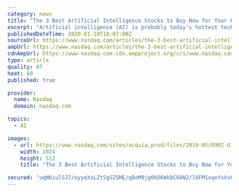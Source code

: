 ```yaml
---
category: news
title: "The 3 Best Artificial Intelligence Stocks to Buy Now for Your Portfolio"
excerpt: "Artificial intelligence (AI) is probably today's hottest tech growth trend. Spending on AI systems will soar from $37.5 billion in 2019 to $97.9 billion in 2023 -- that's a 28.4% compound annual growth rate -- according to estimates by research firm IDC."
publishedDateTime: 2020-01-18T18:07:00Z
sourceUrl: https://www.nasdaq.com/articles/the-3-best-artificial-intelligence-stocks-to-buy-now-for-your-portfolio-2020-01-18
ampUrl: https://www.nasdaq.com/articles/the-3-best-artificial-intelligence-stocks-to-buy-now-for-your-portfolio-2020-01-18?amp
cdnAmpUrl: https://www-nasdaq-com.cdn.ampproject.org/c/s/www.nasdaq.com/articles/the-3-best-artificial-intelligence-stocks-to-buy-now-for-your-portfolio-2020-01-18?amp
type: article
quality: 87
heat: 88
published: true

provider:
  name: Nasdaq
  domain: nasdaq.com

topics:
  - AI

images:
  - url: https://www.nasdaq.com/sites/acquia.prod/files/2019-05/0902-Q19%20Total%20Markets%20photos%20and%20gif_CC8.jpg
    width: 1024
    height: 512
    title: "The 3 Best Artificial Intelligence Stocks to Buy Now for Your Portfolio"

secured: "uqN6iulSJ7/oyyeXxLZtSgSZSME/qBoM9jg0kDKWkbC68N2/l6FM1xqeYsVv8YroUZkdmZB37XEv68+Q6HQ5bFDqVMo2orAVxP5poMmHb0QZKS+qaKOrPHkyTkhRMFIVzpabi2MnQch66+AHCcgPvEYiRF2eQ/7t2HyT4sOVcCrECQ8LEDlAZ2NbBpLpdKpe20vdOsE7hCegdiwjGnuPvAeSW28+XaX6sYH1sWIoIP/5/vp4fD8iBYGIoXez5B5FTSgYR485TshcThKIh7n4wS+7KNlvIovX+WyfIQon5Mc=;kmOWZqdmBBYznWAPGkq90w=="
---
```



